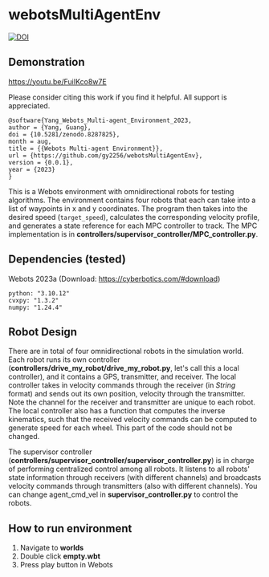
# webotsMultiAgentEnv
[![DOI](https://zenodo.org/badge/DOI/10.5281/zenodo.8287825.svg)](https://doi.org/10.5281/zenodo.8287825)

## Demonstration
https://youtu.be/FuiIKco8w7E

Please consider citing this work if you find it helpful. All support is appreciated.
```
@software{Yang_Webots_Multi-agent_Environment_2023,
author = {Yang, Guang},
doi = {10.5281/zenodo.8287825},
month = aug,
title = {{Webots Multi-agent Environment}},
url = {https://github.com/gy2256/webotsMultiAgentEnv},
version = {0.0.1},
year = {2023}
}
```

This is a Webots environment with omnidirectional robots for testing algorithms. The environment contains four robots that each can take into a list of waypoints in x and y coordinates. The program then takes into the desired speed (`target_speed`), calculates the corresponding velocity profile, and generates a state reference for each MPC controller to track. The MPC implementation is in **controllers/supervisor_controller/MPC_controller.py**. 

## Dependencies (tested)
Webots 2023a (Download: https://cyberbotics.com/#download)
```
python: "3.10.12"
cvxpy: "1.3.2"
numpy: "1.24.4"
```

## Robot Design
There are in total of four omnidirectional robots in the simulation world. Each robot runs its own controller (**controllers/drive_my_robot/drive_my_robot.py**, let's call this a local controller), and it contains a GPS, transmitter, and receiver. The local controller takes in velocity commands through the receiver (in *String* format) and sends out its own position, velocity through the transmitter. Note the channel for the receiver and transmitter are unique to each robot. The local controller also has a function that computes the inverse kinematics, such that the received velocity commands can be computed to generate speed for each wheel. This part of the code should not be changed. 

The supervisor controller (**controllers/supervisor_controller/supervisor_controller.py**) is in charge of performing centralized control among all robots. It listens to all robots' state information through receivers (with different channels) and broadcasts velocity commands through transmitters (also with different channels). You can change agent_cmd_vel in **supervisor_controller.py** to control the robots. 

## How to run environment
1. Navigate to **worlds**
2. Double click **empty.wbt**
3. Press play button in Webots
